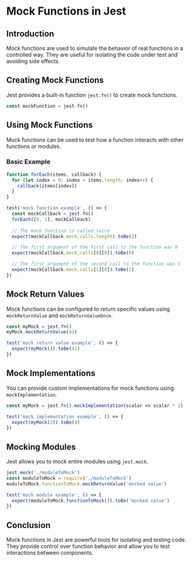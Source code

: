 # Mock Functions in Jest

## Introduction

Mock functions are used to simulate the behavior of real functions in a controlled way. They are useful for isolating the code under test and avoiding side effects.

## Creating Mock Functions

Jest provides a built-in function `jest.fn()` to create mock functions.

```javascript
const mockFunction = jest.fn()
```

## Using Mock Functions

Mock functions can be used to test how a function interacts with other functions or modules.

### Basic Example

```javascript
function forEach(items, callback) {
  for (let index = 0; index < items.length; index++) {
    callback(items[index])
  }
}

test('mock function example', () => {
  const mockCallback = jest.fn()
  forEach([0, 1], mockCallback)
  
  // The mock function is called twice
  expect(mockCallback.mock.calls.length).toBe(2)

  // The first argument of the first call to the function was 0
  expect(mockCallback.mock.calls[0][0]).toBe(0)

  // The first argument of the second call to the function was 1
  expect(mockCallback.mock.calls[1][0]).toBe(1)
})
```

## Mock Return Values

Mock functions can be configured to return specific values using `mockReturnValue` and `mockReturnValueOnce`.

```javascript
const myMock = jest.fn()
myMock.mockReturnValue(42)

test('mock return value example', () => {
  expect(myMock()).toBe(42)
})
```

## Mock Implementations

You can provide custom implementations for mock functions using `mockImplementation`.

```javascript
const myMock = jest.fn().mockImplementation(scalar => scalar * 2)

test('mock implementation example', () => {
  expect(myMock(2)).toBe(4)
})
```

## Mocking Modules

Jest allows you to mock entire modules using `jest.mock`.

```javascript
jest.mock('./moduleToMock')
const moduleToMock = require('./moduleToMock')
moduleToMock.functionToMock.mockReturnValue('mocked value')

test('mock module example', () => {
  expect(moduleToMock.functionToMock()).toBe('mocked value')
})
```

## Conclusion

Mock functions in Jest are powerful tools for isolating and testing code. They provide control over function behavior and allow you to test interactions between components.
